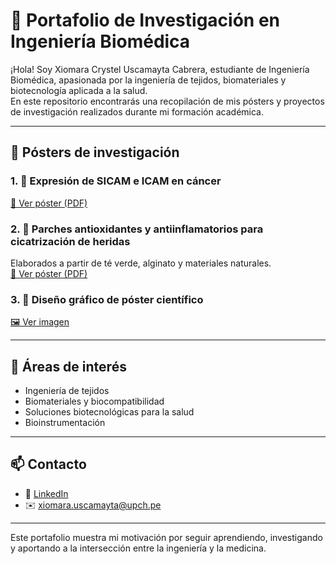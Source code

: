 # 🧬 Portafolio de Investigación en Ingeniería Biomédica  

¡Hola! Soy Xiomara Crystel Uscamayta Cabrera, estudiante de Ingeniería Biomédica, apasionada por la ingeniería de tejidos, biomateriales y biotecnología aplicada a la salud.  
En este repositorio encontrarás una recopilación de mis pósters y proyectos de investigación realizados durante mi formación académica.  

---

## 📌 Pósters de investigación

### 1. 🔬 Expresión de SICAM e ICAM en cáncer  
[📄 Ver póster (PDF)](Poster-Molecular%20Biology.pdf)  

### 2. 🌱 Parches antioxidantes y antiinflamatorios para cicatrización de heridas  
Elaborados a partir de té verde, alginato y materiales naturales.  
[📄 Ver póster (PDF)](Biomateriales%20proyecto%20(1)_compressed%20(1).pdf)  

### 3. 🎨 Diseño gráfico de póster científico  
[🖼️ Ver imagen](PÓSTER.png)  

---

## 🚀 Áreas de interés

- Ingeniería de tejidos  
- Biomateriales y biocompatibilidad  
- Soluciones biotecnológicas para la salud  
- Bioinstrumentación  

---

## 📫 Contacto

- 💼 [LinkedIn](linkedin.com/in/xiomara-crystel-uscamayta-cabrera-a08873381)  
- ✉️ xiomara.uscamayta@upch.pe

---
Este portafolio muestra mi motivación por seguir aprendiendo, investigando y aportando a la intersección entre la ingeniería y la medicina.
